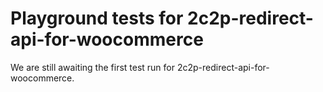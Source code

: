# Playground tests for 2c2p-redirect-api-for-woocommerce
We are still awaiting the first test run for 2c2p-redirect-api-for-woocommerce.
